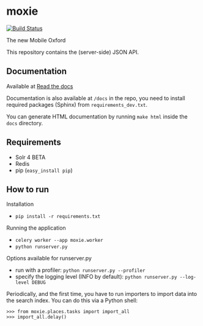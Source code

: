 moxie
=====

[![Build Status](https://secure.travis-ci.org/ox-it/moxie.png)](http://travis-ci.org/ox-it/moxie)



The new Mobile Oxford

This repository contains the (server-side) JSON API.

Documentation
-------------

Available at [Read the docs](http://moxie.readthedocs.org/en/latest/)

Documentation is also available at `/docs` in the repo, you need to install required packages (Sphinx) from `requirements_dev.txt`.

You can generate HTML documentation by running `make html` inside the `docs` directory.

Requirements
------------

* Solr 4 BETA
* Redis
* pip (`easy_install pip`)

How to run
----------

Installation

* `pip install -r requirements.txt`

Running the application

* `celery worker --app moxie.worker`
* `python runserver.py`

Options available for runserver.py

* run with a profiler: `python runserver.py --profiler`
* specify the logging level (INFO by default): `python runserver.py --log-level DEBUG`

Periodically, and the first time, you have to run importers to import data into the search index.
You can do this via a Python shell:

    >>> from moxie.places.tasks import import_all
    >>> import_all.delay()


